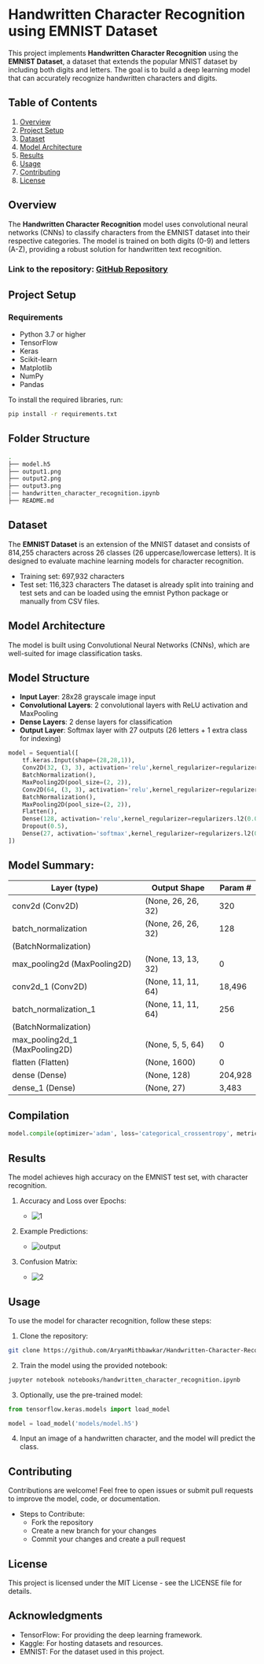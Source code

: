 # Handwritten Character Recognition using EMNIST Dataset

This project implements **Handwritten Character Recognition** using the **EMNIST Dataset**, a dataset that extends the popular MNIST dataset by including both digits and letters. The goal is to build a deep learning model that can accurately recognize handwritten characters and digits.

## Table of Contents

1. [Overview](#overview)
2. [Project Setup](#project-setup)
3. [Dataset](#dataset)
4. [Model Architecture](#model-architecture)
5. [Results](#results)
6. [Usage](#usage)
7. [Contributing](#contributing)
8. [License](#license)

## Overview

The **Handwritten Character Recognition** model uses convolutional neural networks (CNNs) to classify characters from the EMNIST dataset into their respective categories. The model is trained on both digits (0-9) and letters (A-Z), providing a robust solution for handwritten text recognition.

### Link to the repository: [GitHub Repository](https://github.com/AryanMithbawkar/Handwritten-Character-Recognition-using-EMNIST-Dataset)

## Project Setup

### Requirements

- Python 3.7 or higher
- TensorFlow
- Keras
- Scikit-learn
- Matplotlib
- NumPy
- Pandas

To install the required libraries, run:

```bash
pip install -r requirements.txt
```

## Folder Structure

```bash
.
├── model.h5
├── output1.png
├── output2.png
├── output3.png
│── handwritten_character_recognition.ipynb
├── README.md
```

## Dataset

The **EMNIST Dataset** is an extension of the MNIST dataset and consists of 814,255 characters across 26 classes (26 uppercase/lowercase letters). It is designed to evaluate machine learning models for character recognition.

- Training set: 697,932 characters
- Test set: 116,323 characters
  The dataset is already split into training and test sets and can be loaded using the emnist Python package or manually from CSV files.

## Model Architecture

The model is built using Convolutional Neural Networks (CNNs), which are well-suited for image classification tasks.

## Model Structure

- **Input Layer**: 28x28 grayscale image input
- **Convolutional Layers**: 2 convolutional layers with ReLU activation and MaxPooling
- **Dense Layers**: 2 dense layers for classification
- **Output Layer**: Softmax layer with 27 outputs (26 letters + 1 extra class for indexing)

```python
model = Sequential([
    tf.keras.Input(shape=(28,28,1)),
    Conv2D(32, (3, 3), activation='relu',kernel_regularizer=regularizers.l2(0.0001)),
    BatchNormalization(),
    MaxPooling2D(pool_size=(2, 2)),
    Conv2D(64, (3, 3), activation='relu',kernel_regularizer=regularizers.l2(0.0001)),
    BatchNormalization(),
    MaxPooling2D(pool_size=(2, 2)),
    Flatten(),
    Dense(128, activation='relu',kernel_regularizer=regularizers.l2(0.0001)),
    Dropout(0.5),
    Dense(27, activation='softmax',kernel_regularizer=regularizers.l2(0.0001))  # 26 letters + 1 extra class for indexing
])
```

## Model Summary:

| Layer (type)                   | Output Shape       | Param # |
| ------------------------------ | ------------------ | ------- |
| conv2d (Conv2D)                | (None, 26, 26, 32) | 320     |
| batch_normalization            | (None, 26, 26, 32) | 128     |
| (BatchNormalization)           |                    |         |
| max_pooling2d (MaxPooling2D)   | (None, 13, 13, 32) | 0       |
| conv2d_1 (Conv2D)              | (None, 11, 11, 64) | 18,496  |
| batch_normalization_1          | (None, 11, 11, 64) | 256     |
| (BatchNormalization)           |                    |         |
| max_pooling2d_1 (MaxPooling2D) | (None, 5, 5, 64)   | 0       |
| flatten (Flatten)              | (None, 1600)       | 0       |
| dense (Dense)                  | (None, 128)        | 204,928 |
| dense_1 (Dense)                | (None, 27)         | 3,483   |

## Compilation

```python
model.compile(optimizer='adam', loss='categorical_crossentropy', metrics=['accuracy'])
```

## Results

The model achieves high accuracy on the EMNIST test set, with character recognition.

1. Accuracy and Loss over Epochs:

   - ![1](1.png)

2. Example Predictions:
   - ![output](image.png)
3. Confusion Matrix:
   - ![2](2.png)

## Usage

To use the model for character recognition, follow these steps:

1. Clone the repository:

```bash
git clone https://github.com/AryanMithbawkar/Handwritten-Character-Recognition-using-EMNIST-Dataset
```

2. Train the model using the provided notebook:

```bash
jupyter notebook notebooks/handwritten_character_recognition.ipynb
```

3. Optionally, use the pre-trained model:

```python
from tensorflow.keras.models import load_model

model = load_model('models/model.h5')
```

4. Input an image of a handwritten character, and the model will predict the class.

## Contributing

Contributions are welcome! Feel free to open issues or submit pull requests to improve the model, code, or documentation.

- Steps to Contribute:
  - Fork the repository
  - Create a new branch for your changes
  - Commit your changes and create a pull request

## License

This project is licensed under the MIT License - see the LICENSE file for details.

## Acknowledgments

- TensorFlow: For providing the deep learning framework.
- Kaggle: For hosting datasets and resources.
- EMNIST: For the dataset used in this project.
